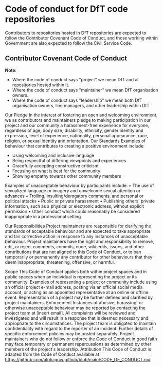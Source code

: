 <h1>Code of conduct for DfT code repositories</h1>

<p>Contributors to repositories hosted in DfT repositories are expected to follow the Contributor Covenant Code of Conduct, and those working within Government are also expected to follow the Civil Service Code.</p>
<h2>Contributor Covenant Code of Conduct</h2>
<strong>Note:</strong></br>
<ul>
  <li>Where the code of conduct says "project" we mean DfT and all repositories hosted within it.</li>
  <li>Where the code of conduct says "maintainer" we mean DfT organisation owners.</li>
  <li>Where the code of conduct says "leadership" we mean both DfT organisation owners, line managers, and other leadership within DfT</li>
</ul>


Our Pledge
In the interest of fostering an open and welcoming environment, we as contributors and maintainers pledge to making participation in our project and our community a harassment-free experience for everyone, regardless of age, body size, disability, ethnicity, gender identity and expression, level of experience, nationality, personal appearance, race, religion, or sexual identity and orientation.
Our Standards
Examples of behaviour that contributes to creating a positive environment include:
<ul>
  <li> Using welcoming and inclusive language </li>
  <li> Being respectful of differing viewpoints and experiences </li>
  <li> Gracefully accepting constructive criticism </li>
  <li> Focusing on what is best for the community </li>
  <li> Showing empathy towards other community members </li>
</ul>
Examples of unacceptable behaviour by participants include:
•	The use of sexualized language or imagery and unwelcome sexual attention or advances
•	Trolling, insulting/derogatory comments, and personal or political attacks
•	Public or private harassment
•	Publishing others' private information, such as a physical or electronic address, without explicit permission
•	Other conduct which could reasonably be considered inappropriate in a professional setting

Our Responsibilities
Project maintainers are responsible for clarifying the standards of acceptable behaviour and are expected to take appropriate and fair corrective action in response to any instances of unacceptable behaviour.
Project maintainers have the right and responsibility to remove, edit, or reject comments, commits, code, wiki edits, issues, and other contributions that are not aligned to this Code of Conduct, or to ban temporarily or permanently any contributor for other behaviours that they deem inappropriate, threatening, offensive, or harmful.

Scope
This Code of Conduct applies both within project spaces and in public spaces when an individual is representing the project or its community. Examples of representing a project or community include using an official project e-mail address, posting via an official social media account, or acting as an appointed representative at an online or offline event. Representation of a project may be further defined and clarified by project maintainers.
Enforcement
Instances of abusive, harassing, or otherwise unacceptable behaviour may be reported by contacting the project team at [insert email]. All complaints will be reviewed and investigated and will result in a response that is deemed necessary and appropriate to the circumstances. The project team is obligated to maintain confidentiality with regard to the reporter of an incident. Further details of specific enforcement policies may be posted separately.
Project maintainers who do not follow or enforce the Code of Conduct in good faith may face temporary or permanent repercussions as determined by other members of the project's leadership.
Attribution
This Code of Conduct is adapted from the Code of Conduct available at https://github.com/alphagov/.github/blob/main/CODE_OF_CONDUCT.md




